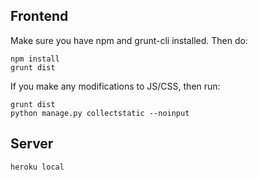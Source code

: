 Frontend
---------

Make sure you have npm and grunt-cli installed. Then do:

    npm install
    grunt dist

If you make any modifications to JS/CSS, then run:

    grunt dist
    python manage.py collectstatic --noinput


Server
-------

    heroku local